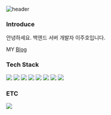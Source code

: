 ![header](https://capsule-render.vercel.app/api?type=rect&color=202A44&height=300&section=header&text=Jutiger-Lee&fontSize=70&fontColor=ffff)

<h3>Introduce</h3>
<p>안녕하세요. 백엔드 서버 개발자 이주호입니다.</p>
<p>MY <a href="https://development-crow.tistory.com/" target='_blank'>Blog</a></p>

<h3>Tech Stack</h3>

<p>
  <img src="https://img.shields.io/badge/Node.js-339933?style=for-the-badge&logo=Node.js&logoColor=white" />
  <img src="https://img.shields.io/badge/Express-000000?style=for-the-badge&logo=Express&logoColor=white" />
  <img src="https://img.shields.io/badge/TypeScript-3178C6?style=for-the-badge&logo=TypeScript&logoColor=white" />
  <img src="https://img.shields.io/badge/JavaScript-F7DF1E?style=for-the-badge&logo=JavaScript&logoColor=white" />
  <img src="https://img.shields.io/badge/Electron-47848F?style=for-the-badge&logo=Electron&logoColor=white" />
  
  <img src="https://img.shields.io/badge/MYSQL-4479A1?style=for-the-badge&logo=MYSQL&logoColor=white" />
  <img src="https://img.shields.io/badge/PostgreSQL-4169E1?style=for-the-badge&logo=PostgreSQL&logoColor=white" />
  
  <img src="https://img.shields.io/badge/Heroku-430098?style=for-the-badge&logo=Heroku&logoColor=white" />
 </p>
 
 <h3>ETC</h3>
 
 <a href="mailto:ref6318@gmail.com"><img src="https://img.shields.io/badge/Gmail-d14836?style=flat-square&logo=Gmail&logoColor=white&link=ref6318@gmail.com"/></a>
 

